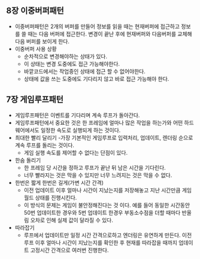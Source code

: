 ## 8장 이중버퍼패턴
- 이중버퍼패턴은 2개의 버퍼를 만들어 정보를 읽을 때는 현재버퍼에 접근하고 정보를 쓸 때는 다음 버퍼에 접근한다. 변경이 끝난 후에 현재버퍼와 다음버퍼를 교체해 다음 버퍼를 보이게 한다.
- 이중버퍼 사용 상황
	- 순차적으로 변경해야하는 상태가 있다.
	- 이 상태는 변경 도중에도 접근 가능해야한다.
	- 바깥코드에서는 작업중인 상태에 접근 할 수 없어야한다.
	- 상태에 값을 쓰는 도중에도 기다리지 않고 바로 접근 가능해야 한다.

## 7장 게임루프패턴
- 게임루프패턴은 이벤트를 기다리며 계속 루프가 돌아간다.
- 게임루프패턴에서 중요한 것은 한 프레임에 얼마나 많은 작업을 하는가와 어떤 하드웨어에서도 일정한 속도로 실행되게 하는 것이다.
- 최대한 빨리 달리기
	-가장 기본적인 게임루프로 입력처리, 업데이트, 렌더링 순으로 계속 루프를 돌리는 것이다.
	- 게임 실행 속도를 제어할 수 없다는 단점이 있다.
- 한숨 돌리기
	- 한 프레임 당 시간을 정하고 루프가 끝난 뒤 남은 시간을 기다린다.
	- 너무 빨라지는 것은 막을 수 있지만 너무 느려지는 것은 막을 수 없다.
- 한번은 짧게 한번은 길게(가변 시간 간격)
	- 이전 업데이트 이후 얼마나 시간이 지났는지를 저장해놓고 지난 시간만큼 게임 월드 상태를 진행시킨다.
	- 이 방식의 문제는 게임이 불안정해진다는 것 이다. 예를 들어 동일한 시간동안 50번 업데이트한 경우와 5번 업데이트 한경우 부동소수점을 더할 때마다 반올림 오차로 인해 실제 값이 달라질 수 있다.
- 따라잡기
	- 루프에서 업데이트만 일정 시간 간격으로하고 엔더링은 유연하게 만든다. 이전 루프 이후 얼마나 시간이 지났는지를 확인한 후 현재를 따라잡을 때까지 업데이트 고정시간 간격으로 여러번 진행한다.
